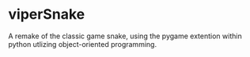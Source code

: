 ﻿# viperSnake
A remake of the classic game snake, using the pygame extention within python utlizing object-oriented programming.
